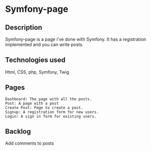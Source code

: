 # Symfony-page

## Description
Symfony-page is a page i've done with Symfony. It has a registration implemented and you can write posts.

## Technologies used
Html, CSS, php, Symfony, Twig

## Pages

    Dashboard: The page with all the posts.
    Post: A page with a post
    Create Post: Page to create a post.
    Signup: A registration form for new users.
    Login: A sign in form for existing users.

## Backlog    
Add comments to posts
